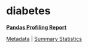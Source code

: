 # diabetes

[**Pandas Profiling Report**](https://epistasislab.github.io/penn-ml-benchmarks/profile/diabetes.html)

[Metadata](metadata.yaml) | [Summary Statistics](summary_stats.tsv)

